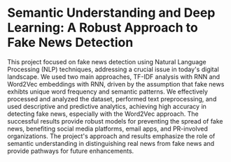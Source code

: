 # Semantic Understanding and Deep Learning: A Robust Approach to Fake News Detection

This project focused on fake news detection using Natural Language Processing (NLP) techniques, addressing a crucial issue in today's digital landscape. We used two main approaches, TF-IDF analysis with RNN and Word2Vec embeddings with RNN, driven by the assumption that fake news exhibts unique word frequency and semantic patterns. We effectively processed and analyzed the dataset, 
performed text preprocessing, and used descriptive and predictive analytics, achieving high accuracy in detecting fake news, especially with the Word2Vec approach. The successful 
results provide robust models for preventing the spread of fake news, benefiting social media platforms, email apps, and PR-involved organizations. The project's approach and results 
emphasize the role of semantic understanding in distinguishing real news from fake news and provide pathways for future enhancements.
